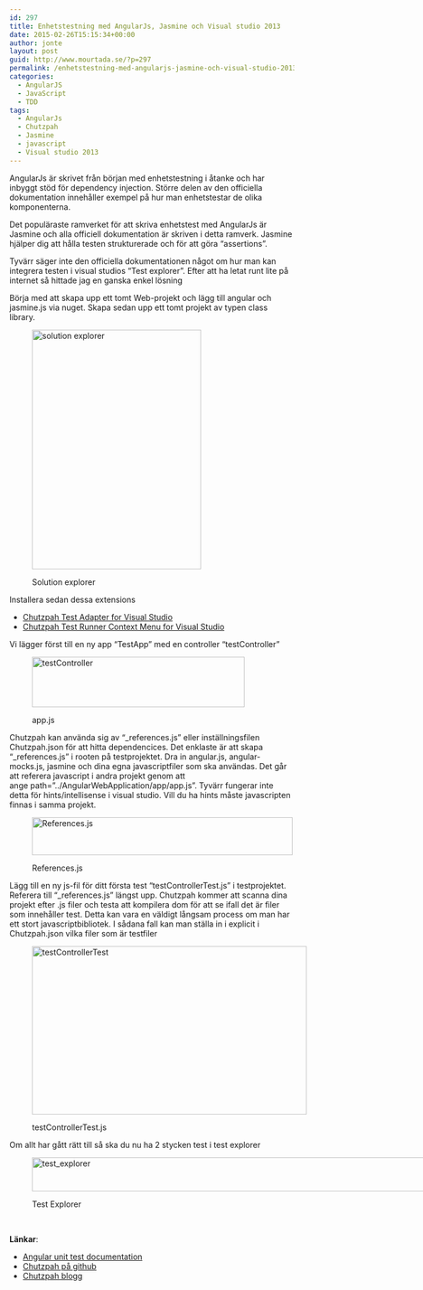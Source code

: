 ```yaml
---
id: 297
title: Enhetstestning med AngularJs, Jasmine och Visual studio 2013
date: 2015-02-26T15:15:34+00:00
author: jonte
layout: post
guid: http://www.mourtada.se/?p=297
permalink: /enhetstestning-med-angularjs-jasmine-och-visual-studio-2013/
categories:
  - AngularJS
  - JavaScript
  - TDD
tags:
  - AngularJs
  - Chutzpah
  - Jasmine
  - javascript
  - Visual studio 2013
---
```

AngularJs är skrivet från början med enhetstestning i åtanke och har inbyggt stöd för dependency injection. Större delen av den officiella dokumentation innehåller exempel på hur man enhetstestar de olika komponenterna.

Det populäraste ramverket för att skriva enhetstest med AngularJs är Jasmine och alla officiell dokumentation är skriven i detta ramverk. Jasmine hjälper dig att hålla testen strukturerade och för att göra &#8220;assertions&#8221;.

Tyvärr säger inte den officiella dokumentationen något om hur man kan integrera testen i visual studios &#8220;Test explorer&#8221;. Efter att ha letat runt lite på internet så hittade jag en ganska enkel lösning

Börja med att skapa upp ett tomt Web-projekt och lägg till angular och jasmine.js via nuget. Skapa sedan upp ett tomt projekt av typen class library.<figure id="attachment_299" style="width: 299px" class="wp-caption alignnone">

[<img class="wp-image-299 size-full" src="https://www.mourtada.se/wp-content/uploads/2015/02/solution_explorer.png" alt="solution explorer" width="299" height="424" srcset="https://www.mourtada.se/wp-content/uploads/2015/02/solution_explorer.png 299w, https://www.mourtada.se/wp-content/uploads/2015/02/solution_explorer-212x300.png 212w" sizes="(max-width: 299px) 100vw, 299px" />](https://www.mourtada.se/wp-content/uploads/2015/02/solution_explorer.png)<figcaption class="wp-caption-text">Solution explorer</figcaption></figure> 

Installera sedan dessa extensions

  * [Chutzpah Test Adapter for Visual Studio](http://visualstudiogallery.msdn.microsoft.com/f8741f04-bae4-4900-81c7-7c9bfb9ed1fe)
  * [Chutzpah Test Runner Context Menu for Visual Studio](http://visualstudiogallery.msdn.microsoft.com/71a4e9bd-f660-448f-bd92-f5a65d39b7f0)

Vi lägger först till en ny app &#8220;TestApp&#8221; med en controller &#8220;testController&#8221;<figure id="attachment_315" style="width: 376px" class="wp-caption alignnone">

[<img class="wp-image-315 size-full" src="https://www.mourtada.se/wp-content/uploads/2015/02/testController.png" alt="testController" width="376" height="89" srcset="https://www.mourtada.se/wp-content/uploads/2015/02/testController.png 376w, https://www.mourtada.se/wp-content/uploads/2015/02/testController-300x71.png 300w" sizes="(max-width: 376px) 100vw, 376px" />](https://www.mourtada.se/wp-content/uploads/2015/02/testController.png)<figcaption class="wp-caption-text">app.js</figcaption></figure> 

Chutzpah kan använda sig av &#8220;\_references.js&#8221; eller inställningsfilen Chutzpah.json för att hitta dependencices. Det enklaste är att skapa &#8220;\_references.js&#8221; i rooten på testprojektet. Dra in angular.js, angular-mocks.js, jasmine och dina egna javascriptfiler som ska användas. Det går att referera javascript i andra projekt genom att ange path=&#8221;../AngularWebApplication/app/app.js&#8221;. Tyvärr fungerar inte detta för hints/intellisense i visual studio. Vill du ha hints måste javascripten finnas i samma projekt.<figure id="attachment_310" style="width: 461px" class="wp-caption alignnone">

[<img class="wp-image-310 size-full" src="https://www.mourtada.se/wp-content/uploads/2015/02/references.png" alt="References.js" width="461" height="67" srcset="https://www.mourtada.se/wp-content/uploads/2015/02/references.png 461w, https://www.mourtada.se/wp-content/uploads/2015/02/references-300x44.png 300w" sizes="(max-width: 461px) 100vw, 461px" />](https://www.mourtada.se/wp-content/uploads/2015/02/references.png)<figcaption class="wp-caption-text">References.js</figcaption></figure> 

Lägg till en ny js-fil för ditt första test &#8220;testControllerTest.js&#8221; i testprojektet. Referera till &#8220;_references.js&#8221; längst upp. Chutzpah kommer att scanna dina projekt efter .js filer och testa att kompilera dom för att se ifall det är filer som innehåller test. Detta kan vara en väldigt långsam process om man har ett stort javascriptbibliotek. I sådana fall kan man ställa in i explicit i Chutzpah.json vilka filer som är testfiler<figure id="attachment_311" style="width: 486px" class="wp-caption alignnone">

[<img class="wp-image-311 size-full" src="https://www.mourtada.se/wp-content/uploads/2015/02/testControllerTest.png" alt="testControllerTest" width="486" height="298" srcset="https://www.mourtada.se/wp-content/uploads/2015/02/testControllerTest.png 486w, https://www.mourtada.se/wp-content/uploads/2015/02/testControllerTest-300x184.png 300w" sizes="(max-width: 486px) 100vw, 486px" />](https://www.mourtada.se/wp-content/uploads/2015/02/testControllerTest.png)<figcaption class="wp-caption-text">testControllerTest.js</figcaption></figure> 

Om allt har gått rätt till så ska du nu ha 2 stycken test i test explorer<figure id="attachment_304" style="width: 770px" class="wp-caption alignnone">

[<img class="wp-image-304 size-full" src="https://www.mourtada.se/wp-content/uploads/2015/02/test_explorer.png" alt="test_explorer" width="770" height="60" srcset="https://www.mourtada.se/wp-content/uploads/2015/02/test_explorer.png 770w, https://www.mourtada.se/wp-content/uploads/2015/02/test_explorer-300x23.png 300w" sizes="(max-width: 770px) 100vw, 770px" />](https://www.mourtada.se/wp-content/uploads/2015/02/test_explorer.png)<figcaption class="wp-caption-text">Test Explorer</figcaption></figure> 

&nbsp;

**Länkar**:

  * [Angular unit test documentation](https://docs.angularjs.org/guide/unit-testing)
  * [Chutzpah på github](https://github.com/mmanela/chutzpah)
  * [Chutzpah blogg](http://matthewmanela.com/)